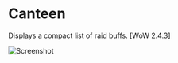 Canteen
=======

Displays a compact list of raid buffs. [WoW 2.4.3]

![Screenshot](http://siarkowy.net/img/Canteen.png)
